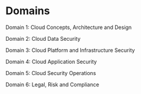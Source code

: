 # Domains

Domain 1: Cloud Concepts, Architecture and Design

Domain 2: Cloud Data Security

Domain 3: Cloud Platform and Infrastructure Security

Domain 4: Cloud Application Security

Domain 5: Cloud Security Operations

Domain 6: Legal, Risk and Compliance
